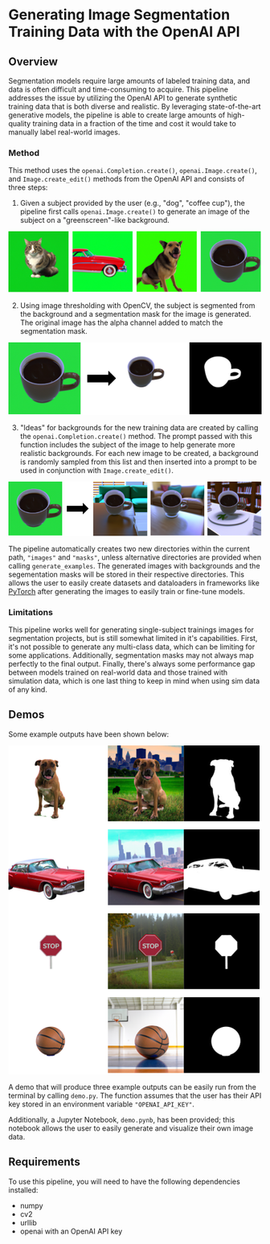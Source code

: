 # Generating Image Segmentation Training Data with the OpenAI API

## Overview

Segmentation models require large amounts of labeled training data, and data is often difficult and time-consuming to acquire. This pipeline addresses the issue by utilizing the OpenAI API to generate synthetic training data that is both diverse and realistic. By leveraging state-of-the-art generative models, the pipeline is able to create large amounts of high-quality training data in a fraction of the time and cost it would take to manually label real-world images. 

### Method

This method uses the `openai.Completion.create()`, `openai.Image.create()`, and `Image.create_edit()` methods from the OpenAI API and consists of three steps:

1. Given a subject provided by the user (e.g., "dog", "coffee cup"), the pipeline first calls `openai.Image.create()` to generate an image of the subject on a "greenscreen"-like background. 

![Example "greenscreen" images.](vis/greenscreen_outputs.png)

2. Using image thresholding with OpenCV, the subject is segmented from the background and a segmentation mask for the image is generated. The original image has the alpha channel added to match the segmentation mask.

![Example output of masking step.](vis/masking_example.png)

3. "Ideas" for backgrounds for the new training data are created by calling the `openai.Completion.create()` method. The prompt passed with this function includes the subject of the image to help generate more realistic backgrounds. For each new image to be created, a background is randomly sampled from this list and then inserted into a prompt to be used in conjunction with `Image.create_edit()`.

![Example of outputs with different backgrounds.](vis/final_outputs.png)

The pipeline automatically creates two new directories within the current path, `"images"` and `"masks"`, unless alternative directories are provided when calling `generate_examples`. The generated images with backgrounds and the segementation masks will be stored in their respective directories. This allows the user to easily create datasets and dataloaders in frameworks like [PyTorch](https://pytorch.org/tutorials/beginner/data_loading_tutorial.html) after generating the images to easily train or fine-tune models. 


### Limitations

This pipeline works well for generating single-subject trainings images for segmentation projects, but is still somewhat limited in it's capabilities. First, it's not possible to generate any multi-class data, which can be limiting for some applications. Additionally, segmentation masks may not always map perfectly to the final output. Finally, there's always some performance gap between models trained on real-world data and those trained with simulation data, which is one last thing to keep in mind when using sim data of any kind.


## Demos

Some example outputs have been shown below:

![Example outputs from the pipeline.](vis/output_examples.png)

A demo that will produce three example outputs can be easily run from the terminal by calling `demo.py`. The function assumes that the user has their API key stored in an environment variable `"OPENAI_API_KEY"`. 

Additionally, a Jupyter Notebook, `demo.pynb`, has been provided; this notebook allows the user to easily generate and visualize their own image data. 




## Requirements

To use this pipeline, you will need to have the following dependencies installed:

* numpy
* cv2
* urllib
* openai with an OpenAI API key



